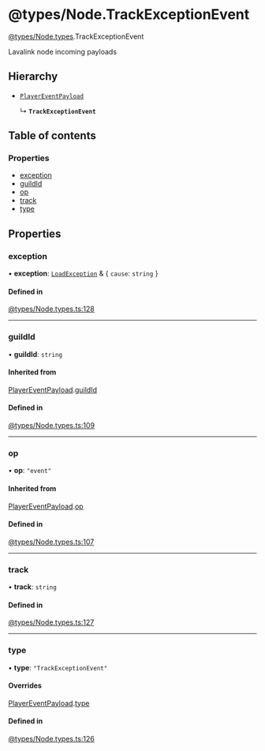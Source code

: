 # @types/Node.TrackExceptionEvent

[@types/Node.types](../Node.types.md).TrackExceptionEvent

Lavalink node incoming payloads

## Hierarchy

- [`PlayerEventPayload`](Node.types.PlayerEventPayload.md)

  ↳ **`TrackExceptionEvent`**

## Table of contents

### Properties

- [exception](Node.types.TrackExceptionEvent.md#exception)
- [guildId](Node.types.TrackExceptionEvent.md#guildid)
- [op](Node.types.TrackExceptionEvent.md#op)
- [track](Node.types.TrackExceptionEvent.md#track)
- [type](Node.types.TrackExceptionEvent.md#type)

## Properties

### exception

• **exception**: [`LoadException`](../REST.types.md#loadexception) & { `cause`: `string`  }

#### Defined in

[@types/Node.types.ts:128](https://github.com/hmes98318/LavaShark/blob/45bf2120d636a6aca823f03d72da2dc01b7bbfbf/src/@types/Node.types.ts#L128)

___

### guildId

• **guildId**: `string`

#### Inherited from

[PlayerEventPayload](Node.types.PlayerEventPayload.md).[guildId](Node.types.PlayerEventPayload.md#guildid)

#### Defined in

[@types/Node.types.ts:109](https://github.com/hmes98318/LavaShark/blob/45bf2120d636a6aca823f03d72da2dc01b7bbfbf/src/@types/Node.types.ts#L109)

___

### op

• **op**: ``"event"``

#### Inherited from

[PlayerEventPayload](Node.types.PlayerEventPayload.md).[op](Node.types.PlayerEventPayload.md#op)

#### Defined in

[@types/Node.types.ts:107](https://github.com/hmes98318/LavaShark/blob/45bf2120d636a6aca823f03d72da2dc01b7bbfbf/src/@types/Node.types.ts#L107)

___

### track

• **track**: `string`

#### Defined in

[@types/Node.types.ts:127](https://github.com/hmes98318/LavaShark/blob/45bf2120d636a6aca823f03d72da2dc01b7bbfbf/src/@types/Node.types.ts#L127)

___

### type

• **type**: ``"TrackExceptionEvent"``

#### Overrides

[PlayerEventPayload](Node.types.PlayerEventPayload.md).[type](Node.types.PlayerEventPayload.md#type)

#### Defined in

[@types/Node.types.ts:126](https://github.com/hmes98318/LavaShark/blob/45bf2120d636a6aca823f03d72da2dc01b7bbfbf/src/@types/Node.types.ts#L126)
